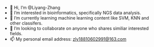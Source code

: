 - 👋 Hi, I’m @Liyang-Zhang
- 👀 I’m interested in bioinformatics, specifically NGS data analysis.
- 🌱 I’m currently learning machine learning content like SVM, KNN and other classifers.
- 💞️ I’m looking to collaborate on anyone who shares similiar interested fields.
- 📫 My personal email address: zly18810602991@163.com

<!---
Liyang-Zhang/Liyang-Zhang is a ✨ special ✨ repository because its `README.md` (this file) appears on your GitHub profile.
You can click the Preview link to take a look at your changes.
--->
